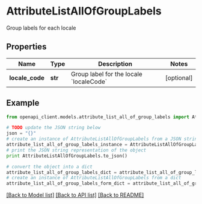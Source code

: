 # AttributeListAllOfGroupLabels

Group labels for each locale

## Properties
Name | Type | Description | Notes
------------ | ------------- | ------------- | -------------
**locale_code** | **str** | Group label for the locale &#x60;localeCode&#x60; | [optional] 

## Example

```python
from openapi_client.models.attribute_list_all_of_group_labels import AttributeListAllOfGroupLabels

# TODO update the JSON string below
json = "{}"
# create an instance of AttributeListAllOfGroupLabels from a JSON string
attribute_list_all_of_group_labels_instance = AttributeListAllOfGroupLabels.from_json(json)
# print the JSON string representation of the object
print AttributeListAllOfGroupLabels.to_json()

# convert the object into a dict
attribute_list_all_of_group_labels_dict = attribute_list_all_of_group_labels_instance.to_dict()
# create an instance of AttributeListAllOfGroupLabels from a dict
attribute_list_all_of_group_labels_form_dict = attribute_list_all_of_group_labels.from_dict(attribute_list_all_of_group_labels_dict)
```
[[Back to Model list]](../README.md#documentation-for-models) [[Back to API list]](../README.md#documentation-for-api-endpoints) [[Back to README]](../README.md)


